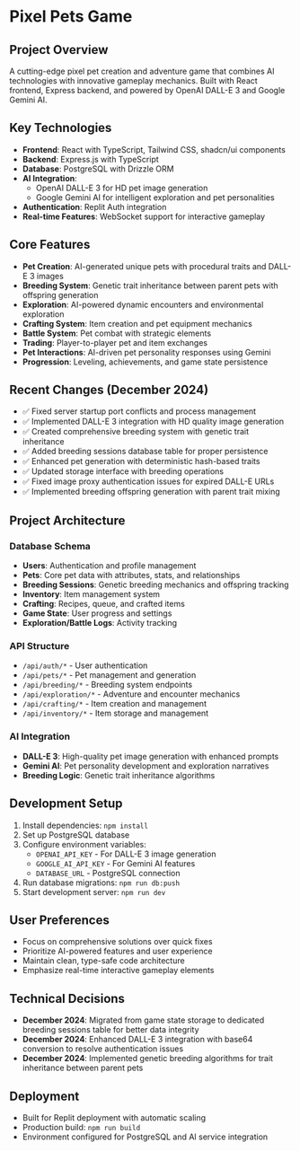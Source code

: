 # Pixel Pets Game

## Project Overview
A cutting-edge pixel pet creation and adventure game that combines AI technologies with innovative gameplay mechanics. Built with React frontend, Express backend, and powered by OpenAI DALL-E 3 and Google Gemini AI.

## Key Technologies
- **Frontend**: React with TypeScript, Tailwind CSS, shadcn/ui components
- **Backend**: Express.js with TypeScript
- **Database**: PostgreSQL with Drizzle ORM
- **AI Integration**: 
  - OpenAI DALL-E 3 for HD pet image generation
  - Google Gemini AI for intelligent exploration and pet personalities
- **Authentication**: Replit Auth integration
- **Real-time Features**: WebSocket support for interactive gameplay

## Core Features
- **Pet Creation**: AI-generated unique pets with procedural traits and DALL-E 3 images
- **Breeding System**: Genetic trait inheritance between parent pets with offspring generation
- **Exploration**: AI-powered dynamic encounters and environmental exploration
- **Crafting System**: Item creation and pet equipment mechanics
- **Battle System**: Pet combat with strategic elements
- **Trading**: Player-to-player pet and item exchanges
- **Pet Interactions**: AI-driven pet personality responses using Gemini
- **Progression**: Leveling, achievements, and game state persistence

## Recent Changes (December 2024)
- ✅ Fixed server startup port conflicts and process management
- ✅ Implemented DALL-E 3 integration with HD quality image generation
- ✅ Created comprehensive breeding system with genetic trait inheritance
- ✅ Added breeding sessions database table for proper persistence
- ✅ Enhanced pet generation with deterministic hash-based traits
- ✅ Updated storage interface with breeding operations
- ✅ Fixed image proxy authentication issues for expired DALL-E URLs
- ✅ Implemented breeding offspring generation with parent trait mixing

## Project Architecture

### Database Schema
- **Users**: Authentication and profile management
- **Pets**: Core pet data with attributes, stats, and relationships
- **Breeding Sessions**: Genetic breeding mechanics and offspring tracking
- **Inventory**: Item management system
- **Crafting**: Recipes, queue, and crafted items
- **Game State**: User progress and settings
- **Exploration/Battle Logs**: Activity tracking

### API Structure
- `/api/auth/*` - User authentication
- `/api/pets/*` - Pet management and generation
- `/api/breeding/*` - Breeding system endpoints
- `/api/exploration/*` - Adventure and encounter mechanics
- `/api/crafting/*` - Item creation and management
- `/api/inventory/*` - Item storage and management

### AI Integration
- **DALL-E 3**: High-quality pet image generation with enhanced prompts
- **Gemini AI**: Pet personality development and exploration narratives
- **Breeding Logic**: Genetic trait inheritance algorithms

## Development Setup
1. Install dependencies: `npm install`
2. Set up PostgreSQL database
3. Configure environment variables:
   - `OPENAI_API_KEY` - For DALL-E 3 image generation
   - `GOOGLE_AI_API_KEY` - For Gemini AI features
   - `DATABASE_URL` - PostgreSQL connection
4. Run database migrations: `npm run db:push`
5. Start development server: `npm run dev`

## User Preferences
- Focus on comprehensive solutions over quick fixes
- Prioritize AI-powered features and user experience
- Maintain clean, type-safe code architecture
- Emphasize real-time interactive gameplay elements

## Technical Decisions
- **December 2024**: Migrated from game state storage to dedicated breeding sessions table for better data integrity
- **December 2024**: Enhanced DALL-E 3 integration with base64 conversion to resolve authentication issues
- **December 2024**: Implemented genetic breeding algorithms for trait inheritance between parent pets

## Deployment
- Built for Replit deployment with automatic scaling
- Production build: `npm run build`
- Environment configured for PostgreSQL and AI service integration